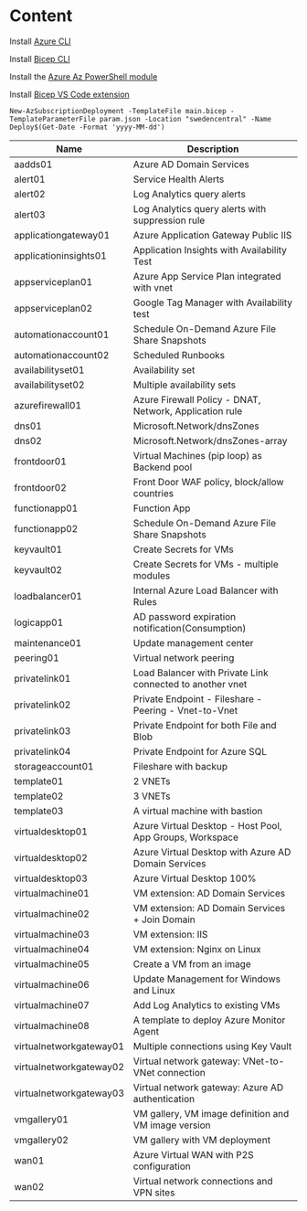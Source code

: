 # Content

Install [Azure CLI](https://learn.microsoft.com/en-us/cli/azure/install-azure-cli-windows?tabs=azure-cli)

Install [Bicep CLI](https://learn.microsoft.com/en-us/azure/azure-resource-manager/bicep/install)

Install the [Azure Az PowerShell module](https://learn.microsoft.com/en-us/powershell/azure/install-az-ps?view=azps-9.1.0)

Install [Bicep VS Code extension](https://marketplace.visualstudio.com/items?itemName=ms-azuretools.vscode-bicep)

```
New-AzSubscriptionDeployment -TemplateFile main.bicep -TemplateParameterFile param.json -Location "swedencentral" -Name Deploy$(Get-Date -Format 'yyyy-MM-dd')
```

| Name | Description | 
|--|--|
| aadds01 | Azure AD Domain Services 
| alert01 | Service Health Alerts  
| alert02 | Log Analytics query alerts 
| alert03 | Log Analytics query alerts with suppression rule 
| applicationgateway01 | Azure Application Gateway Public IIS 
| applicationinsights01 | Application Insights with Availability Test
| appserviceplan01 | Azure App Service Plan integrated with vnet 
| appserviceplan02 | Google Tag Manager with Availability test 
| automationaccount01 | Schedule On-Demand Azure File Share Snapshots
| automationaccount02 | Scheduled Runbooks 
| availabilityset01 | Availability set
| availabilityset02 | Multiple availability sets 
| azurefirewall01 | Azure Firewall Policy - DNAT, Network, Application rule 
| dns01 | Microsoft.Network/dnsZones 
| dns02 | Microsoft.Network/dnsZones-array 
| frontdoor01 | Virtual Machines (pip loop) as Backend pool
| frontdoor02 | Front Door WAF policy, block/allow countries
| functionapp01 | Function App
| functionapp02 | Schedule On-Demand Azure File Share Snapshots
| keyvault01 | Create Secrets for VMs 
| keyvault02 | Create Secrets for VMs - multiple modules
| loadbalancer01 | Internal Azure Load Balancer with Rules
| logicapp01 | AD password expiration notification(Consumption) 
| maintenance01 | Update management center
| peering01 | Virtual network peering 
| privatelink01 | Load Balancer with Private Link connected to another vnet
| privatelink02 | Private Endpoint - Fileshare - Peering - Vnet-to-Vnet
| privatelink03 | Private Endpoint for both File and Blob
| privatelink04 | Private Endpoint for Azure SQL
| storageaccount01 | Fileshare with backup
| template01 | 2 VNETs
| template02 | 3 VNETs
| template03 | A virtual machine with bastion
| virtualdesktop01 | Azure Virtual Desktop - Host Pool, App Groups, Workspace
| virtualdesktop02 | Azure Virtual Desktop with Azure AD Domain Services
| virtualdesktop03 | Azure Virtual Desktop 100%
| virtualmachine01 | VM extension: AD Domain Services
| virtualmachine02 | VM extension: AD Domain Services + Join Domain
| virtualmachine03 | VM extension: IIS
| virtualmachine04 | VM extension: Nginx on Linux
| virtualmachine05 | Create a VM from an image
| virtualmachine06 | Update Management for Windows and Linux
| virtualmachine07 | Add Log Analytics to existing VMs
| virtualmachine08 | A template to deploy Azure Monitor Agent
| virtualnetworkgateway01 | Multiple connections using Key Vault
| virtualnetworkgateway02 | Virtual network gateway: VNet-to-VNet connection
| virtualnetworkgateway03 | Virtual network gateway: Azure AD authentication
| vmgallery01 | VM gallery, VM image definition and VM image version
| vmgallery02 | VM gallery with VM deployment
| wan01 | Azure Virtual WAN with P2S configuration
| wan02 | Virtual network connections and VPN sites
